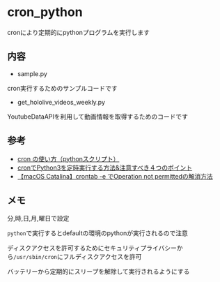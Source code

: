 # cron_python

cronにより定期的にpythonプログラムを実行します

## 内容

- sample.py

cron実行するためのサンプルコードです

- get_hololive_videos_weekly.py

YoutubeDataAPIを利用して動画情報を取得するためのコードです

## 参考

- [cron の使い方（pythonスクリプト）](https://qiita.com/saira/items/76a5538a6b2556f6b339)
- [cronでPython3を定時実行する方法&注意すべき４つのポイント](https://tanuhack.com/cron/)
- [【macOS Catalina】crontab -e でOperation not permittedの解消方法](https://qiita.com/yumenomatayume/items/7fd6286bfb79acb222de)

## メモ

分,時,日,月,曜日で設定

`python`で実行するとdefaultの環境のpythonが実行されるので注意

ディスクアクセスを許可するためにセキュリティプライバシーから`/usr/sbin/cron`にフルディスクアクセスを許可

バッテリーから定期的にスリープを解除して実行されるようにする